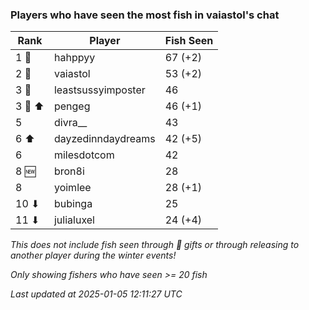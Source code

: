 ### Players who have seen the most fish in vaiastol's chat
| Rank | Player | Fish Seen |
|------|--------|-----------|
| 1 🥇  | hahppyy  | 67 (+2) |
| 2 🥈  | vaiastol  | 53 (+2) |
| 3 🥉  | leastsussyimposter  | 46 |
| 3 🥉 ⬆ | pengeg  | 46 (+1) |
| 5  | divra__  | 43 |
| 6 ⬆ | dayzedinndaydreams  | 42 (+5) |
| 6  | milesdotcom  | 42 |
| 8 🆕 | bron8i  | 28 |
| 8  | yoimlee  | 28 (+1) |
| 10 ⬇ | bubinga  | 25 |
| 11 ⬇ | julialuxel  | 24 (+4) |

_This does not include fish seen through 🎁 gifts or through releasing to another player during the winter events!_

_Only showing fishers who have seen >= 20 fish_

_Last updated at 2025-01-05 12:11:27 UTC_